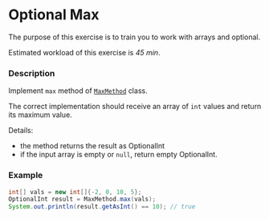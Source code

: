 # Optional Max

The purpose of this exercise is to train you to work with arrays and optional.

Estimated workload of this exercise is _45 min_.

### Description
Implement `max` method of [`MaxMethod`](src/main/java/com/epam/training/student_Gagik_Hovhannisyan/max/MaxMethod.java) class.

The correct implementation should receive an array of `int` values and return its maximum value.

Details:
- the method returns the result as OptionalInt
- if the input array is empty or `null`, return empty OptionalInt. 

### Example
```java
int[] vals = new int[]{-2, 0, 10, 5};
OptionalInt result = MaxMethod.max(vals);
System.out.println(result.getAsInt() == 10); // true
```
